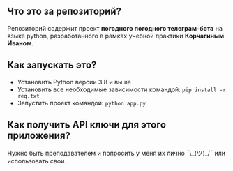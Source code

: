 ## Что это за репозиторий?
Репозиторий содержит проект **погодного погодного телеграм-бота** на языке python, разработанного в рамках учебной практики **Корчагиным Иваном**.

## Как запускать это?
- Установить Python версии 3.8 и выше
- Установить все необходимые зависимости командой: `pip install -r req.txt`
- Запустить проект командой: `python app.py`

## Как получить API ключи для этого приложения?
Нужно быть преподавателем и попросить у меня их лично ¯\\\_(ツ)\_/¯ или использовать свои.
